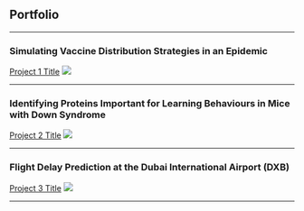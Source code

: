 ## Portfolio

---
### Simulating Vaccine Distribution Strategies in an Epidemic 
[Project 1 Title](/sample_page/)
<img src="images/dummy_thumbnail.jpg?raw=true"/>

---
### Identifying Proteins Important for Learning Behaviours in Mice with Down Syndrome
[Project 2 Title](/pdf/sample_presentation.pdf)
<img src="images/dummy_thumbnail.jpg?raw=true"/>

---
### Flight Delay Prediction at the Dubai International Airport (DXB)
[Project 3 Title](http://example.com/)
<img src="images/dummy_thumbnail.jpg?raw=true"/>

---
